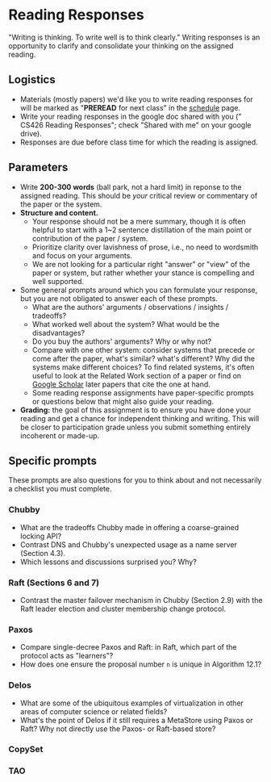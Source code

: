 # Reading Responses
"Writing is thinking. To write well is to think clearly." Writing responses is an opportunity to clarify and consolidate your thinking on the assigned reading.

## Logistics
* Materials (mostly papers) we'd like you to write reading responses for will be marked as "**PREREAD** for next class" in the [schedule](http://cs426.cloud/schedule.shtml) page.
* Write your reading responses in the google doc shared with you ("<NetID> CS426 Reading Responses"; check "Shared with me" on your google drive).
* Responses are due before class time for which the reading is assigned.

## Parameters
* Write **200-300 words** (ball park, not a hard limit) in reponse to the assigned reading. This should be _your_ critical review or commentary of the paper or the system.
* **Structure and content.**
  * Your response should not be a mere summary, though it is often helpful to start with a 1~2 sentence distillation of the main point or contribution of the paper / system.
  * Prioritize clarity over lavishness of prose, i.e., no need to wordsmith and focus on your arguments.
  * We are not looking for a particular right "answer" or "view" of the paper or system, but rather whether your stance is compelling and well supported.
* Some general prompts around which you can formulate your response, but you are not obligated to answer each of these prompts.
  * What are the authors' arguments / observations / insights / tradeoffs?
  * What worked well about the system? What would be the disadvantages?
  * Do you buy the authors' arguments? Why or why not?
  * Compare with one other system: consider systems that precede or come after the paper, what's similar? what's different? Why did the systems make different choices? To find related systems, it's often useful to look at the Related Work section of a paper or find on [Google Scholar](https://scholar.google.com/) later papers that cite the one at hand.
  * Some reading response assignments have paper-specific prompts or questions below that might also guide your reading.
* **Grading:** the goal of this assignment is to ensure you have done your reading and get a chance for independent thinking and writing. This will be closer to participation grade unless you submit something entirely incoherent or made-up.

## Specific prompts
These prompts are also questions for you to think about and not necessarily a checklist you must complete.

### Chubby
* What are the tradeoffs Chubby made in offering a coarse-grained locking API?
* Contrast DNS and Chubby's unexpected usage as a name server (Section 4.3).
* Which lessons and discussions surprised you? Why?

### Raft (Sections 6 and 7)
* Contrast the master failover mechanism in Chubby (Section 2.9) with the Raft leader election and cluster membership change protocol.

### Paxos
* Compare single-decree Paxos and Raft: in Raft, which part of the protocol acts as "learners"?
* How does one ensure the proposal number `n` is unique in Algorithm 12.1?

### Delos
* What are some of the ubiquitous examples of virtualization in other areas of computer science or related fields?
* What's the point of Delos if it still requires a MetaStore using Paxos or Raft? Why not directly use the Paxos- or Raft-based store?

### CopySet

### TAO
